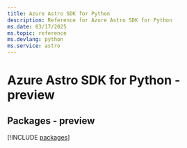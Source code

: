 ```yaml
---
title: Azure Astro SDK for Python
description: Reference for Azure Astro SDK for Python
ms.date: 03/17/2025
ms.topic: reference
ms.devlang: python
ms.service: astro
---
```

# Azure Astro SDK for Python - preview
## Packages - preview
[!INCLUDE [packages](astro-index.md)]
